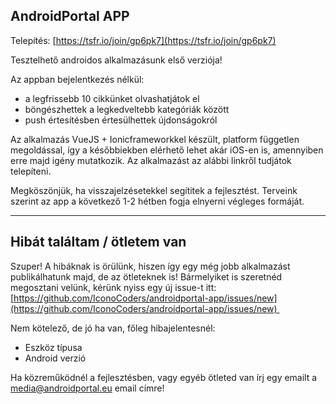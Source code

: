 ## AndroidPortal APP

Telepítés: [https://tsfr.io/join/gp6pk7](https://tsfr.io/join/gp6pk7)

Tesztelhető androidos alkalmazásunk első verziója! 

Az appban bejelentkezés nélkül: 

*   a legfrissebb 10 cikkünket olvashatjátok el 
*   böngészhettek a legkedveltebb kategóriák között
*   push értesítésben értesülhettek újdonságokról 

Az alkalmazás VueJS + Ionicframeworkkel készült, platform független megoldással, így a későbbiekben elérhető lehet akár iOS-en is, amennyiben erre majd igény mutatkozik. Az alkalmazást az alábbi linkről tudjátok telepíteni.

Megköszönjük, ha visszajelzésetekkel segítitek a fejlesztést. Terveink szerint az app a következő 1-2 hétben fogja elnyerni végleges formáját.

---

## Hibát találtam / ötletem van

Szuper! A hibáknak is örülünk, hiszen így egy még jobb alkalmazást publikálhatunk majd, de az ötleteknek is! Bármelyiket is szeretnéd megosztani velünk, kérünk nyiss egy új issue-t itt: [https://github.com/IconoCoders/androidportal-app/issues/new](https://github.com/IconoCoders/androidportal-app/issues/new) 

Nem kötelező, de jó ha van, főleg hibajelentesnél:

*   Eszköz típusa
*   Android verzió

Ha közreműködnél a fejlesztésben, vagy egyéb ötleted van írj egy emailt a [media@androidportal.eu](mailto:media@androidportal.eu) email címre!
